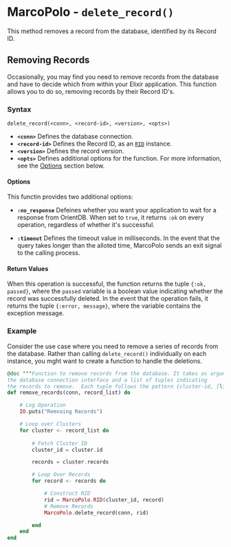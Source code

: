 
# MarcoPolo - `delete_record()`

This method removes a record from the database, identified by its Record ID.

## Removing Records

Occasionally, you may find you need to remove records from the database and have to decide which from within your Elixir application.  This function allows you to do so, removing records by their Record ID's.

### Syntax

```
delete_record(<conn>, <record-id>, <version>, <opts>)
```

- **`<conn>`** Defines the database connection.
- **`<record-id>`** Defines the Record ID, as an [`RID`](MarcoPolo-RID.md) instance.
- **`<version>`** Defines the record version.
- **`<opts>`** Defines additional options for the function.  For more information, see the [Options](#options) section below.

#### Options

This functin provides two additional options:

- **`:no_response`** Defeines whether you want your application to wait for a response from OrientDB.  When set to `true`, it returns `:ok` on every operation, regardless of whether it's successful.

- **`:timeout`** Defines the timeout value in milliseconds.  In the event that the query takes longer than the alloted time, MarcoPolo sends an exit signal to the calling process.

#### Return Values

When this operation is successful, the function returns the tuple `{:ok, passed}`, where the `passed` variable is a boolean value indicating whether the record was successfully deleted.  In the event that the operation fails, it returns the tuple `{:error, message}`, where the variable contains the exception message.


### Example

Consider the use case where you need to remove a series of records from the database.  Rather than calling `delete_record()` individually on each instance, you mght want to create a function to handle the deletions.

```elixir
@doc """Function to remove records from the database. It takes as arguments
the database connection interface and a list of tuples indicating
the records to remove.  Each tuple follows the pattern {cluster-id, [list of record id's]}."""
def remove_records(conn, record_list) do

	# Log Operation
	IO.puts("Remvoing Records")

	# Loop over Clusters
	for cluster <- record_list do
	
		# Fetch Cluster ID
		cluster_id = cluster.id

		records = cluster.records

		# Loop Over Records
		for record <- records do

			# Construct RID
			rid = MarcoPolo.RID(cluster_id, record)
			# Remove Records
			MarcoPolo.delete_record(conn, rid)

		end
	end
end
```

